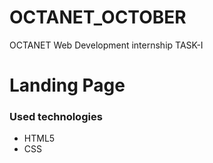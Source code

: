 # OCTANET_OCTOBER
OCTANET Web Development internship TASK-I 
# Landing Page
### Used technologies
 * HTML5  
 * CSS
   
